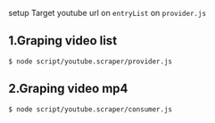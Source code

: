 setup Target youtube url on `entryList` on `provider.js`


## 1.Graping video list
```
$ node script/youtube.scraper/provider.js 
```

## 2.Graping video mp4
```
$ node script/youtube.scraper/consumer.js 
```
